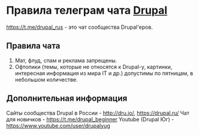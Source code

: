 # Правила телеграм чата [Drupal](https://t.me/drupal_rus)

https://t.me/drupal_rus - это чат сообщества Drupal'еров.

## Правила чата
1. Мат, флуд, спам и реклама запрещены. 
2. Офтопики (темы, которые не относятся к Drupal-у, картинки, интересная информация из мира IT и др.) допустимы по пятницам, в небольшом количестве. 

## Дополнительная информация

Сайты сообщества Drupal в России - http://dru.io/, https://drupal.ru/
Чат для новичков - https://t.me/drupal_beginner 
Youtube (Drupal Юг) - https://www.youtube.com/user/drupalyug

